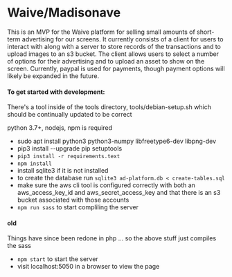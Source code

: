 # Waive/Madisonave

This is an MVP for the Waive platform for selling small amounts of short-term advertising for our screens. It currently consists of a client for users to interact with along with a server to store records of the transactions and to upload images to an s3 bucket. The client allows users to select a number of options for their advertising and to upload an asset to show on the screen. Currently, paypal is used for payments, though payment options will likely be expanded in the future. 

#### To get started with development: 

There's a tool inside of the tools directory, tools/debian-setup.sh which should be continually updated to be correct 

python 3.7+, nodejs, npm is required

 - sudo apt install python3 python3-numpy libfreetype6-dev libpng-dev
 - pip3 install --upgrade pip setuptools
 - `pip3 install -r requirements.text`
 - `npm install`
 - install sqlite3 if it is not installed
 - to create the database run `sqlite3 ad-platform.db < create-tables.sql`
 - make sure the aws cli tool is configured correctly with both an aws_access_key_id and aws_secret_access_key and that there is an s3 bucket associated with those accounts
 - `npm run sass` to start compliling the server

#### old

Things have since been redone in php ... so the above stuff just compiles the sass

 - `npm start` to start the server
 - visit localhost:5050 in a browser to view the page

